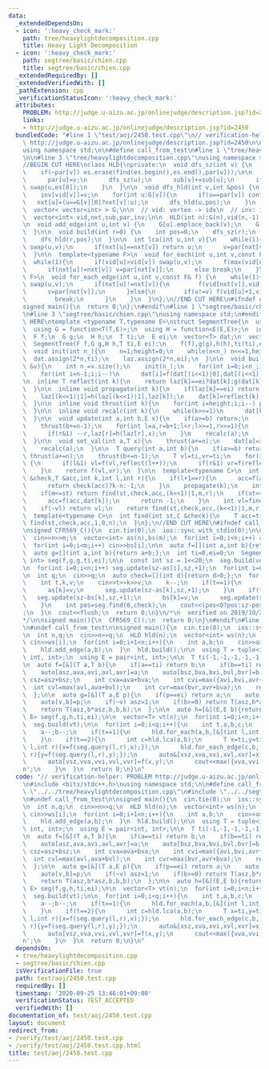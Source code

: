 ```yaml
---
data:
  _extendedDependsOn:
  - icon: ':heavy_check_mark:'
    path: tree/heavylightdecomposition.cpp
    title: Heavy Light Decomposition
  - icon: ':heavy_check_mark:'
    path: segtree/basic/chien.cpp
    title: segtree/basic/chien.cpp
  _extendedRequiredBy: []
  _extendedVerifiedWith: []
  _pathExtension: cpp
  _verificationStatusIcon: ':heavy_check_mark:'
  attributes:
    PROBLEM: http://judge.u-aizu.ac.jp/onlinejudge/description.jsp?id=2450
    links:
    - http://judge.u-aizu.ac.jp/onlinejudge/description.jsp?id=2450
  bundledCode: "#line 1 \"test/aoj/2450.test.cpp\"\n// verification-helper: PROBLEM\
    \ http://judge.u-aizu.ac.jp/onlinejudge/description.jsp?id=2450\n\n#include <bits/stdc++.h>\n\
    using namespace std;\n\n#define call_from_test\n#line 1 \"tree/heavylightdecomposition.cpp\"\
    \n\n#line 3 \"tree/heavylightdecomposition.cpp\"\nusing namespace std;\n#endif\n\
    //BEGIN CUT HERE\nclass HLD{\nprivate:\n  void dfs_sz(int v) {\n    auto &es=G[v];\n\
    \    if(~par[v]) es.erase(find(es.begin(),es.end(),par[v]));\n\n    for(int &u:es){\n\
    \      par[u]=v;\n      dfs_sz(u);\n      sub[v]+=sub[u];\n      if(sub[u]>sub[es[0]])\
    \ swap(u,es[0]);\n    }\n  }\n\n  void dfs_hld(int v,int &pos) {\n    vid[v]=pos++;\n\
    \    inv[vid[v]]=v;\n    for(int u:G[v]){\n      if(u==par[v]) continue;\n   \
    \   nxt[u]=(u==G[v][0]?nxt[v]:u);\n      dfs_hld(u,pos);\n    }\n  }\n\npublic:\n\
    \  vector< vector<int> > G;\n\n  // vid: vertex -> idx\n  // inv: idx -> vertex\n\
    \  vector<int> vid,nxt,sub,par,inv;\n\n  HLD(int n):G(n),vid(n,-1),nxt(n),sub(n,1),par(n,-1),inv(n){}\n\
    \n  void add_edge(int u,int v) {\n    G[u].emplace_back(v);\n    G[v].emplace_back(u);\n\
    \  }\n\n  void build(int r=0) {\n    int pos=0;\n    dfs_sz(r);\n    nxt[r]=r;\n\
    \    dfs_hld(r,pos);\n  }\n\n  int lca(int u,int v){\n    while(1){\n      if(vid[u]>vid[v])\
    \ swap(u,v);\n      if(nxt[u]==nxt[v]) return u;\n      v=par[nxt[v]];\n    }\n\
    \  }\n\n  template<typename F>\n  void for_each(int u,int v,const F& f) {\n  \
    \  while(1){\n      if(vid[u]>vid[v]) swap(u,v);\n      f(max(vid[nxt[v]],vid[u]),vid[v]+1);\n\
    \      if(nxt[u]!=nxt[v]) v=par[nxt[v]];\n      else break;\n    }\n  }\n\n  template<typename\
    \ F>\n  void for_each_edge(int u,int v,const F& f) {\n    while(1){\n      if(vid[u]>vid[v])\
    \ swap(u,v);\n      if(nxt[u]!=nxt[v]){\n        f(vid[nxt[v]],vid[v]+1);\n  \
    \      v=par[nxt[v]];\n      }else{\n        if(u!=v) f(vid[u]+1,vid[v]+1);\n\
    \        break;\n      }\n    }\n  }\n};\n//END CUT HERE\n#ifndef call_from_test\n\
    signed main(){\n  return 0;\n};\n#endif\n#line 1 \"segtree/basic/chien.cpp\"\n\
    \n#line 3 \"segtree/basic/chien.cpp\"\nusing namespace std;\n#endif\n//BEGIN CUT\
    \ HERE\ntemplate <typename T,typename E>\nstruct SegmentTree{\n  using F = function<T(T,T)>;\n\
    \  using G = function<T(T,E)>;\n  using H = function<E(E,E)>;\n  int n,height;\n\
    \  F f;\n  G g;\n  H h;\n  T ti;\n  E ei;\n  vector<T> dat;\n  vector<E> laz;\n\
    \  SegmentTree(F f,G g,H h,T ti,E ei):\n    f(f),g(g),h(h),ti(ti),ei(ei){}\n\n\
    \  void init(int n_){\n    n=1;height=0;\n    while(n<n_) n<<=1,height++;\n  \
    \  dat.assign(2*n,ti);\n    laz.assign(2*n,ei);\n  }\n\n  void build(const vector<T>\
    \ &v){\n    int n_=v.size();\n    init(n_);\n    for(int i=0;i<n_;i++) dat[n+i]=v[i];\n\
    \    for(int i=n-1;i;i--)\n      dat[i]=f(dat[(i<<1)|0],dat[(i<<1)|1]);\n  }\n\
    \n  inline T reflect(int k){\n    return laz[k]==ei?dat[k]:g(dat[k],laz[k]);\n\
    \  }\n\n  inline void propagate(int k){\n    if(laz[k]==ei) return;\n    laz[(k<<1)|0]=h(laz[(k<<1)|0],laz[k]);\n\
    \    laz[(k<<1)|1]=h(laz[(k<<1)|1],laz[k]);\n    dat[k]=reflect(k);\n    laz[k]=ei;\n\
    \  }\n\n  inline void thrust(int k){\n    for(int i=height;i;i--) propagate(k>>i);\n\
    \  }\n\n  inline void recalc(int k){\n    while(k>>=1)\n      dat[k]=f(reflect((k<<1)|0),reflect((k<<1)|1));\n\
    \  }\n\n  void update(int a,int b,E x){\n    if(a>=b) return;\n    thrust(a+=n);\n\
    \    thrust(b+=n-1);\n    for(int l=a,r=b+1;l<r;l>>=1,r>>=1){\n      if(l&1) laz[l]=h(laz[l],x),l++;\n\
    \      if(r&1) --r,laz[r]=h(laz[r],x);\n    }\n    recalc(a);\n    recalc(b);\n\
    \  }\n\n  void set_val(int a,T x){\n    thrust(a+=n);\n    dat[a]=x;laz[a]=ei;\n\
    \    recalc(a);\n  }\n\n  T query(int a,int b){\n    if(a>=b) return ti;\n   \
    \ thrust(a+=n);\n    thrust(b+=n-1);\n    T vl=ti,vr=ti;\n    for(int l=a,r=b+1;l<r;l>>=1,r>>=1)\
    \ {\n      if(l&1) vl=f(vl,reflect(l++));\n      if(r&1) vr=f(reflect(--r),vr);\n\
    \    }\n    return f(vl,vr);\n  }\n\n  template<typename C>\n  int find(int st,C\
    \ &check,T &acc,int k,int l,int r){\n    if(l+1==r){\n      acc=f(acc,reflect(k));\n\
    \      return check(acc)?k-n:-1;\n    }\n    propagate(k);\n    int m=(l+r)>>1;\n\
    \    if(m<=st) return find(st,check,acc,(k<<1)|1,m,r);\n    if(st<=l&&!check(f(acc,dat[k]))){\n\
    \      acc=f(acc,dat[k]);\n      return -1;\n    }\n    int vl=find(st,check,acc,(k<<1)|0,l,m);\n\
    \    if(~vl) return vl;\n    return find(st,check,acc,(k<<1)|1,m,r);\n  }\n\n\
    \  template<typename C>\n  int find(int st,C &check){\n    T acc=ti;\n    return\
    \ find(st,check,acc,1,0,n);\n  }\n};\n//END CUT HERE\n#ifndef call_from_test\n\
    \nsigned CFR569_C(){\n  cin.tie(0);\n  ios::sync_with_stdio(0);\n\n  int n,m;\n\
    \  cin>>n>>m;\n  vector<int> as(n),bs(m);\n  for(int i=0;i<n;i++) cin>>as[i];\n\
    \  for(int i=0;i<m;i++) cin>>bs[i];\n\n  auto f=[](int a,int b){return max(a,b);};\n\
    \  auto g=[](int a,int b){return a+b;};\n  int ti=0,ei=0;\n  SegmentTree<int,\
    \ int> seg(f,g,g,ti,ei);\n\n  const int sz = 1<<20;\n  seg.build(vector<int>(sz,0));\n\
    \n  for(int i=0;i<n;i++) seg.update(sz-as[i],sz,+1);\n  for(int i=0;i<m;i++) seg.update(sz-bs[i],sz,-1);\n\
    \n  int q;\n  cin>>q;\n  auto check=[](int d){return d>0;};\n  for(int i=0;i<q;i++){\n\
    \    int t,k,v;\n    cin>>t>>k>>v;\n    k--;\n    if(t==1){\n      seg.update(sz-as[k],sz,-1);\n\
    \      as[k]=v;\n      seg.update(sz-as[k],sz,+1);\n    }\n    if(t==2){\n   \
    \   seg.update(sz-bs[k],sz,+1);\n      bs[k]=v;\n      seg.update(sz-bs[k],sz,-1);\n\
    \    }\n    int pos=seg.find(0,check);\n    cout<<(pos<0?pos:sz-pos)<<\"\\n\"\
    ;\n  }\n  cout<<flush;\n  return 0;\n}\n/*\n  verified on 2019/10/28\n  https://codeforces.com/contest/1179/problem/C\n\
    */\n\nsigned main(){\n  CFR569_C();\n  return 0;\n}\n#endif\n#line 9 \"test/aoj/2450.test.cpp\"\
    \n#undef call_from_test\n\nsigned main(){\n  cin.tie(0);\n  ios::sync_with_stdio(0);\n\
    \n  int n,q;\n  cin>>n>>q;\n  HLD hld(n);\n  vector<int> ws(n);\n  for(int i=0;i<n;i++)\
    \ cin>>ws[i];\n  for(int i=0;i+1<n;i++){\n    int a,b;\n    cin>>a>>b;\n    a--;b--;\n\
    \    hld.add_edge(a,b);\n  }\n  hld.build();\n\n  using T = tuple<int, int, int,\
    \ int, int>;\n  using E = pair<int, int>;\n\n  T ti(-1,-1,-1,-1,-1);\n  E ei(-1,-(1e4+10));\n\
    \n  auto f=[&](T a,T b){\n    if(a==ti) return b;\n    if(b==ti) return a;\n\n\
    \    auto[asz,ava,avi,avl,avr]=a;\n    auto[bsz,bva,bvi,bvl,bvr]=b;\n\n    int\
    \ csz=asz+bsz;\n    int cva=ava+bva;\n    int cvi=max({avi,bvi,avr+bvl});\n  \
    \  int cvl=max(avl,ava+bvl);\n    int cvr=max(bvr,avr+bva);\n    return T(csz,cva,cvi,cvl,cvr);\n\
    \  };\n\n  auto g=[&](T a,E p){\n    if(p==ei) return a;\n    auto[asz,ava,avi,avl,avr]=a;\n\
    \    auto[v,b]=p;\n    if(~v) asz=1;\n    if(b>=0) return T(asz,b*asz,b*asz,b*asz,b*asz);\n\
    \    return T(asz,b*asz,b,b,b);\n  };\n\n  auto h=[&](E,E b){return b;};\n  SegmentTree<T,\
    \ E> seg(f,g,h,ti,ei);\n\n  vector<T> vt(n);\n  for(int i=0;i<n;i++) vt[hld.vid[i]]=g(ti,E(i,ws[i]));\n\
    \  seg.build(vt);\n\n  for(int i=0;i<q;i++){\n    int t,a,b,c;\n    cin>>t>>a>>b>>c;\n\
    \    a--;b--;\n    if(t==1){\n      hld.for_each(a,b,[&](int l,int r){seg.update(l,r,E(-1,c));});\n\
    \    }\n    if(t==2){\n      int c=hld.lca(a,b);\n      T x=ti,y=ti;\n      hld.for_each(c,a,[&](int\
    \ l,int r){x=f(seg.query(l,r),x);});\n      hld.for_each_edge(c,b,[&](int l,int\
    \ r){y=f(seg.query(l,r),y);});\n      auto&[xsz,xva,xvi,xvl,xvr]=x;\n      swap(xvl,xvr);\n\
    \      auto[vsz,vva,vvi,vvl,vvr]=f(x,y);\n      cout<<max({vva,vvi,vvl,vvr})<<'\\\
    n';\n    }\n  }\n  return 0;\n}\n"
  code: "// verification-helper: PROBLEM http://judge.u-aizu.ac.jp/onlinejudge/description.jsp?id=2450\n\
    \n#include <bits/stdc++.h>\nusing namespace std;\n\n#define call_from_test\n#include\
    \ \"../../tree/heavylightdecomposition.cpp\"\n#include \"../../segtree/basic/chien.cpp\"\
    \n#undef call_from_test\n\nsigned main(){\n  cin.tie(0);\n  ios::sync_with_stdio(0);\n\
    \n  int n,q;\n  cin>>n>>q;\n  HLD hld(n);\n  vector<int> ws(n);\n  for(int i=0;i<n;i++)\
    \ cin>>ws[i];\n  for(int i=0;i+1<n;i++){\n    int a,b;\n    cin>>a>>b;\n    a--;b--;\n\
    \    hld.add_edge(a,b);\n  }\n  hld.build();\n\n  using T = tuple<int, int, int,\
    \ int, int>;\n  using E = pair<int, int>;\n\n  T ti(-1,-1,-1,-1,-1);\n  E ei(-1,-(1e4+10));\n\
    \n  auto f=[&](T a,T b){\n    if(a==ti) return b;\n    if(b==ti) return a;\n\n\
    \    auto[asz,ava,avi,avl,avr]=a;\n    auto[bsz,bva,bvi,bvl,bvr]=b;\n\n    int\
    \ csz=asz+bsz;\n    int cva=ava+bva;\n    int cvi=max({avi,bvi,avr+bvl});\n  \
    \  int cvl=max(avl,ava+bvl);\n    int cvr=max(bvr,avr+bva);\n    return T(csz,cva,cvi,cvl,cvr);\n\
    \  };\n\n  auto g=[&](T a,E p){\n    if(p==ei) return a;\n    auto[asz,ava,avi,avl,avr]=a;\n\
    \    auto[v,b]=p;\n    if(~v) asz=1;\n    if(b>=0) return T(asz,b*asz,b*asz,b*asz,b*asz);\n\
    \    return T(asz,b*asz,b,b,b);\n  };\n\n  auto h=[&](E,E b){return b;};\n  SegmentTree<T,\
    \ E> seg(f,g,h,ti,ei);\n\n  vector<T> vt(n);\n  for(int i=0;i<n;i++) vt[hld.vid[i]]=g(ti,E(i,ws[i]));\n\
    \  seg.build(vt);\n\n  for(int i=0;i<q;i++){\n    int t,a,b,c;\n    cin>>t>>a>>b>>c;\n\
    \    a--;b--;\n    if(t==1){\n      hld.for_each(a,b,[&](int l,int r){seg.update(l,r,E(-1,c));});\n\
    \    }\n    if(t==2){\n      int c=hld.lca(a,b);\n      T x=ti,y=ti;\n      hld.for_each(c,a,[&](int\
    \ l,int r){x=f(seg.query(l,r),x);});\n      hld.for_each_edge(c,b,[&](int l,int\
    \ r){y=f(seg.query(l,r),y);});\n      auto&[xsz,xva,xvi,xvl,xvr]=x;\n      swap(xvl,xvr);\n\
    \      auto[vsz,vva,vvi,vvl,vvr]=f(x,y);\n      cout<<max({vva,vvi,vvl,vvr})<<'\\\
    n';\n    }\n  }\n  return 0;\n}\n"
  dependsOn:
  - tree/heavylightdecomposition.cpp
  - segtree/basic/chien.cpp
  isVerificationFile: true
  path: test/aoj/2450.test.cpp
  requiredBy: []
  timestamp: '2020-09-25 13:46:01+09:00'
  verificationStatus: TEST_ACCEPTED
  verifiedWith: []
documentation_of: test/aoj/2450.test.cpp
layout: document
redirect_from:
- /verify/test/aoj/2450.test.cpp
- /verify/test/aoj/2450.test.cpp.html
title: test/aoj/2450.test.cpp
---
```

